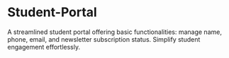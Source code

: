 # Student-Portal
A streamlined student portal offering basic functionalities: manage name, phone, email, and newsletter subscription status. Simplify student engagement effortlessly.
